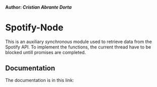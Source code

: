 #### Author: *Cristian Abrante Dorta*

# Spotify-Node
This is an auxiliary *synchronous* module used to retrieve data from the Spotify API.
To implement the functions, the current thread have to be blocked untill promises are completed.

## Documentation
The documentation is in this link: 
